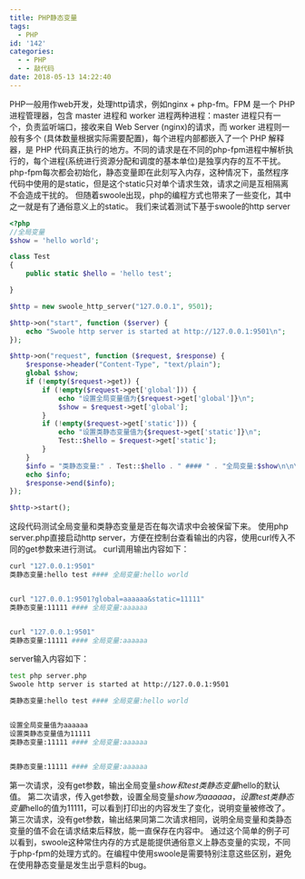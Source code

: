 ```yaml
---
title: PHP静态变量
tags:
  - PHP
id: '142'
categories:
  - - PHP
  - - 敲代码
date: 2018-05-13 14:22:40
---
```


PHP一般用作web开发，处理http请求，例如nginx + php-fm。FPM 是一个 PHP 进程管理器，包含 master 进程和 worker 进程两种进程：master 进程只有一个，负责监听端口，接收来自 Web Server (nginx)的请求，而 worker 进程则一般有多个 (具体数量根据实际需要配置)，每个进程内部都嵌入了一个 PHP 解释器，是 PHP 代码真正执行的地方。不同的请求是在不同的php-fpm进程中解析执行的，每个进程(系统进行资源分配和调度的基本单位)是独享内存的互不干扰。php-fpm每次都会初始化，静态变量即在此刻写入内存，这种情况下，虽然程序代码中使用的是static，但是这个static只对单个请求生效，请求之间是互相隔离不会造成干扰的。 但随着swoole出现，php的编程方式也带来了一些变化，其中之一就是有了通俗意义上的static。 我们来试着测试下基于swoole的http server

```php
<?php
//全局变量
$show = 'hello world';

class Test
{
    public static $hello = 'hello test';

}

$http = new swoole_http_server("127.0.0.1", 9501);

$http->on("start", function ($server) {
    echo "Swoole http server is started at http://127.0.0.1:9501\n";
});

$http->on("request", function ($request, $response) {
    $response->header("Content-Type", "text/plain");
    global $show;
    if (!empty($request->get)) {
        if (!empty($request->get['global'])) {
            echo "设置全局变量值为{$request->get['global']}\n";
            $show = $request->get['global'];
        }
        if (!empty($request->get['static'])) {
            echo "设置类静态变量值为{$request->get['static']}\n";
            Test::$hello = $request->get['static'];
        }
    }
    $info = "类静态变量:" . Test::$hello . " #### " . "全局变量:$show\n\n\n";
    echo $info;
    $response->end($info);
});

$http->start();
```

这段代码测试全局变量和类静态变量是否在每次请求中会被保留下来。 使用php server.php直接启动http server，方便在控制台查看输出的内容，使用curl传入不同的get参数来进行测试。 curl调用输出内容如下：

```bash
curl "127.0.0.1:9501"
类静态变量:hello test #### 全局变量:hello world


curl "127.0.0.1:9501?global=aaaaaa&static=11111" 
类静态变量:11111 #### 全局变量:aaaaaa


curl "127.0.0.1:9501"                           
类静态变量:11111 #### 全局变量:aaaaaa

```

server输入内容如下：

```bash
test php server.php 
Swoole http server is started at http://127.0.0.1:9501

类静态变量:hello test #### 全局变量:hello world


设置全局变量值为aaaaaa
设置类静态变量值为11111
类静态变量:11111 #### 全局变量:aaaaaa


类静态变量:11111 #### 全局变量:aaaaaa

```

第一次请求，没有get参数，输出全局变量$show和test类静态变量$hello的默认值。 第二次请求，传入get参数，设置全局变量$show为aaaaaa，设置test类静态变量$hello的值为11111，可以看到打印出的内容发生了变化，说明变量被修改了。 第三次请求，没有get参数，输出结果同第二次请求相同，说明全局变量和类静态变量的值不会在请求结束后释放，能一直保存在内容中。 通过这个简单的例子可以看到，swoole这种常住内存的方式是能提供通俗意义上静态变量的实现，不同于php-fpm的处理方式的。在编程中使用swoole是需要特别注意这些区别，避免在使用静态变量是发生出乎意料的bug。